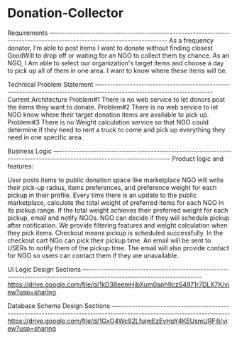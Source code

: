 # Donation-Collector

Requirements
—---------------------------------------------------------------------------------------------------------------------
As a frequency donator, I’m able to post items I want to donate without finding closest GoodWill to drop off or waiting for an NGO to collect them by chance.
As an NGO, I Am able to select our organization's target items and choose a day to pick up all of them in one area. I want to know where these items will be.


Technical Problem Statement
—---------------------------------------------------------------------------------------------------------------------
Current Architecture 
Problem#1 There is no web service to let donors post the items they want to donate.
Problem#2 There is no web service to let NGO know where their target donation items are available to pick up.
Problem#3 There is no Weight calculation service so that NGO could determine if they need to rent a truck to come and pick up everything they need in one specific area.


Business Logic
—---------------------------------------------------------------------------------------------------------------------
Product logic and features:

User posts items to public donation space like marketplace
NGO will write their pick-up radius,  items preferences, and preference weight for each pickup in their profile.
Every time there is an update to the public marketplace, calculate the total weight of preferred items for each NGO in its pickup range. If the total weight achieves their preferred weight for each pickup, email and notify NGOs.
NGO can decide if they will schedule pickup after notification. We provide filtering features and weight calculation when they pick items. Checkout means pickup is scheduled successfully. In the checkout cart NGo can pick their pickup time. An email will be sent to USERs to notify them of the pickup time. The email will also provide contact for NGO so users can contact them if they are unavailable.



UI Logic Design Sections
—---------------------------------------------------------------------------------------------------------------------
https://drive.google.com/file/d/1kD38eemHjbXum0aph9czS4971r7DLX7K/view?usp=sharing

Database Schema Design Sections
—---------------------------------------------------------------------------------------------------------------------
https://drive.google.com/file/d/1GxO4Wc92LfujmEzEyHpY4KEUsmURFjIj/view?usp=sharing
